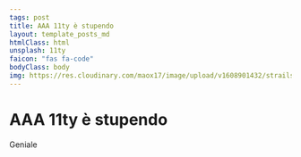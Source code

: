 ```yaml
---
tags: post
title: AAA 11ty è stupendo
layout: template_posts_md
htmlClass: html
unsplash: 11ty
faicon: "fas fa-code"
bodyClass: body
img: https://res.cloudinary.com/maox17/image/upload/v1608901432/strails/logo468_t_puc73x.png
---
```


# AAA 11ty è stupendo

Geniale
